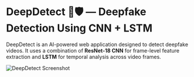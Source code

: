 # DeepDetect 🎥🛡️ — Deepfake Detection Using CNN + LSTM

DeepDetect is an AI-powered web application designed to detect deepfake videos. It uses a combination of **ResNet-18 CNN** for frame-level feature extraction and **LSTM** for temporal analysis across video frames.

![DeepDetect Screenshot](https://via.placeholder.com/800x400.png?text=DeepDetect+UI)